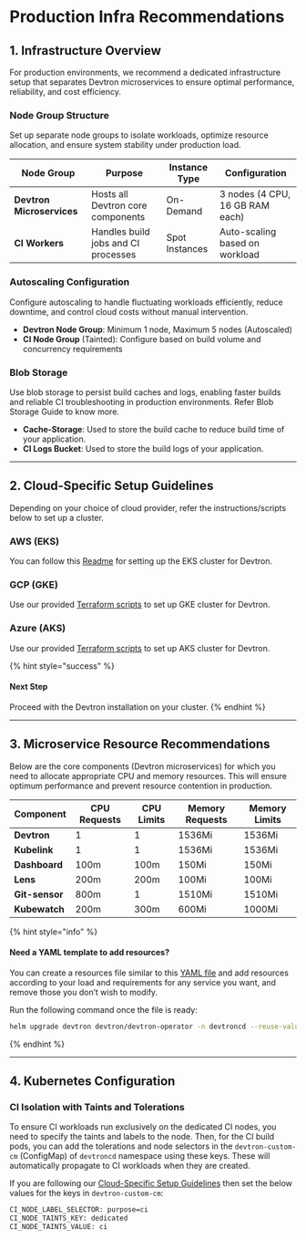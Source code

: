 # Production Infra Recommendations

## 1. Infrastructure Overview

For production environments, we recommend a dedicated infrastructure setup that separates Devtron microservices to ensure optimal performance, reliability, and cost efficiency.

### Node Group Structure

Set up separate node groups to isolate workloads, optimize resource allocation, and ensure system stability under production load.

| Node Group                | Purpose                             | Instance Type  | Configuration                   |
| ------------------------- | ----------------------------------- | -------------- | ------------------------------- |
| **Devtron Microservices** | Hosts all Devtron core components   | On-Demand      | 3 nodes (4 CPU, 16 GB RAM each) |
| **CI Workers**            | Handles build jobs and CI processes | Spot Instances | Auto-scaling based on workload  |

### Autoscaling Configuration

Configure autoscaling to handle fluctuating workloads efficiently, reduce downtime, and control cloud costs without manual intervention.

* **Devtron Node Group**: Minimum 1 node, Maximum 5 nodes (Autoscaled)
* **CI Node Group** (Tainted): Configure based on build volume and concurrency requirements

### Blob Storage

Use blob storage to persist build caches and logs, enabling faster builds and reliable CI troubleshooting in production environments. Refer Blob Storage Guide to know more.

* **Cache-Storage**: Used to store the build cache to reduce build time of your application.
* **CI Logs Bucket**: Used to store the build logs of your application.

***

## 2. Cloud-Specific Setup Guidelines

Depending on your choice of cloud provider, refer the instructions/scripts below to set up a cluster.

### AWS (EKS)

You can follow this [Readme](https://github.com/devtron-labs/utilities/tree/main/eksctl-configs#creating-a-cluster-for-devtron-setup) for setting up the EKS cluster for Devtron.

### GCP (GKE)

Use our provided [Terraform scripts](https://github.com/devtron-labs/utilities/tree/main/terraform/terraform-gke) to set up GKE cluster for Devtron.

### Azure (AKS)

Use our provided [Terraform scripts](https://github.com/devtron-labs/utilities/tree/main/terraform/terraform-aks) to set up AKS cluster for Devtron.

{% hint style="success" %}
#### Next Step

Proceed with the Devtron installation on your cluster.
{% endhint %}

***

## 3. Microservice Resource Recommendations

Below are the core components (Devtron microservices) for which you need to allocate appropriate CPU and memory resources. This will ensure optimum performance and prevent resource contention in production.

| Component      | CPU Requests | CPU Limits | Memory Requests | Memory Limits |
| -------------- | ------------ | ---------- | --------------- | ------------- |
| **Devtron**    | 1            | 1          | 1536Mi          | 1536Mi        |
| **Kubelink**   | 1            | 1          | 1536Mi          | 1536Mi        |
| **Dashboard**  | 100m         | 100m       | 150Mi           | 150Mi         |
| **Lens**       | 200m         | 200m       | 100Mi           | 100Mi         |
| **Git-sensor** | 800m         | 1          | 1510Mi          | 1510Mi        |
| **Kubewatch**  | 200m         | 300m       | 600Mi           | 1000Mi        |

{% hint style="info" %}
#### Need a YAML template to add resources?

You can create a resources file similar to this [YAML file](https://github.com/devtron-labs/devtron/blob/main/charts/devtron/resources-small.yaml) and add resources according to your load and requirements for any service you want, and remove those you don’t wish to modify.

Run the following command once the file is ready:

```bash
helm upgrade devtron devtron/devtron-operator -n devtroncd --reuse-values -f resources-values-file.yaml
```
{% endhint %}

***

## 4. Kubernetes Configuration

### CI Isolation with Taints and Tolerations

To ensure CI workloads run exclusively on the dedicated CI nodes, you need to specify the taints and labels to the node. Then, for the CI build pods, you can add the tolerations and node selectors in the `devtron-custom-cm` (ConfigMap) of `devtroncd` namespace using these keys. These will automatically propagate to CI workloads when they are created.

If you are following our [Cloud-Specific Setup Guidelines](broken-reference) then set the below values for the keys in `devtron-custom-cm`:

```bash
CI_NODE_LABEL_SELECTOR: purpose=ci
CI_NODE_TAINTS_KEY: dedicated
CI_NODE_TAINTS_VALUE: ci
```
